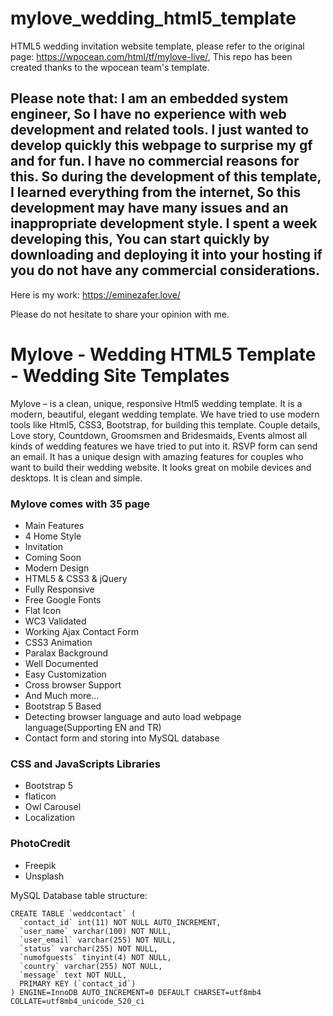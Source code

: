 # mylove_wedding_html5_template
HTML5 wedding invitation website template, please refer to the original page: https://wpocean.com/html/tf/mylove-live/, This repo has been created thanks to the wpocean team's template. 

## Please note that: I am an embedded system engineer, So I have no experience with web development and related tools. I just wanted to develop quickly this webpage to surprise my gf and for fun. I have no commercial reasons for this. So during the development of this template, I learned everything from the internet, So this development may have many issues and an inappropriate development style.  I spent a week developing this, You can start quickly by downloading and deploying it into your hosting if you do not have any commercial considerations.<br>

Here is my work: https://eminezafer.love/

Please do not hesitate to share your opinion with me. 
#


# Mylove - Wedding HTML5 Template - Wedding Site Templates

Mylove – is a clean, unique, responsive Html5 wedding template. It is a modern, beautiful, elegant wedding template. We have tried to use modern tools like Html5, CSS3, Bootstrap, for building this template. Couple details, Love story, Countdown, Groomsmen and Bridesmaids, Events almost all kinds of wedding features we have tried to put into it. RSVP form can send an email. It has a unique design with amazing features for couples who want to build their wedding website. It looks great on mobile devices and desktops. It is clean and simple.

### Mylove comes with 35 page

+ Main Features
+ 4 Home Style
+ Invitation
+ Coming Soon
+ Modern Design
+ HTML5 & CSS3 & jQuery
+ Fully Responsive
+ Free Google Fonts
+ Flat Icon
+ WC3 Validated
+ Working Ajax Contact Form
+ CSS3 Animation
+ Paralax Background
+ Well Documented
+ Easy Customization
+ Cross browser Support
+ And Much more…
+ Bootstrap 5 Based
+ Detecting browser language and auto load webpage language(Supporting EN and TR)
+ Contact form and storing into MySQL database

### CSS and JavaScripts Libraries

+ Bootstrap 5
+ flaticon
+ Owl Carousel
+ Localization

### PhotoCredit
+ Freepik
+ Unsplash


MySQL Database table structure:

```
CREATE TABLE `weddcontact` (
  `contact_id` int(11) NOT NULL AUTO_INCREMENT,
  `user_name` varchar(100) NOT NULL,
  `user_email` varchar(255) NOT NULL,
  `status` varchar(255) NOT NULL,
  `numofguests` tinyint(4) NOT NULL,
  `country` varchar(255) NOT NULL,
  `message` text NOT NULL,
  PRIMARY KEY (`contact_id`)
) ENGINE=InnoDB AUTO_INCREMENT=0 DEFAULT CHARSET=utf8mb4 COLLATE=utf8mb4_unicode_520_ci

```

